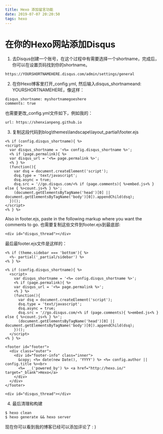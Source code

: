 ```yaml
---
title: Hexo 添加留言功能
date: 2019-07-07 20:20:50
tags: hexo
---
```


# 在你的Hexo网站添加Disqus

1. 去Disqus创建一个账号，在这个过程中有需要选择一个shortname，完成后，你可以在设置页码找到你的shortname。
```
https://YOURSHORTNAMEHERE.disqus.com/admin/settings/general
```
2. 在你Hexo博客里打开_config.yml, 然后输入disqus_shortnameand: YOURSHORTNAMEHERE，像这样：
```
disqus_shortname: myshortnamegoeshere
comments: true
```
也需要更改_config.yml文件如下，例如我的：
```
url: https://shenxianpeng.github.io
```
3. 复制这段代码到blog\themes\landscape\layout\_partial\footer.ejs
```
<% if (config.disqus_shortname){ %>
<script>
  var disqus_shortname = '<%= config.disqus_shortname %>';
  <% if (page.permalink){ %>
  var disqus_url = '<%= page.permalink %>';
  <% } %>
  (function(){
    var dsq = document.createElement('script');
    dsq.type = 'text/javascript';
    dsq.async = true;
    dsq.src = '//go.disqus.com/<% if (page.comments){ %>embed.js<% } else { %>count.js<% } %>';
    (document.getElementsByTagName('head')[0] || document.getElementsByTagName('body')[0]).appendChild(dsq);
  })();
</script>
<% } %>
```
Also in footer.ejs, paste in the following markup where you want the comments to go.
也需要复制这些文件到footer.ejs到最底部:
```
<div id="disqus_thread"></div>
```
最后最footer.ejs文件是这样的：
```
<% if (theme.sidebar === 'bottom'){ %>
  <%- partial('_partial/sidebar') %>
<% } %>

<% if (config.disqus_shortname){ %>
  <script>
    var disqus_shortname = '<%= config.disqus_shortname %>';
    <% if (page.permalink){ %>
    var disqus_url = '<%= page.permalink %>';
    <% } %>
    (function(){
      var dsq = document.createElement('script');
      dsq.type = 'text/javascript';
      dsq.async = true;
      dsq.src = '//go.disqus.com/<% if (page.comments){ %>embed.js<% } else { %>count.js<% } %>';
      (document.getElementsByTagName('head')[0] || document.getElementsByTagName('body')[0]).appendChild(dsq);
    })();
  </script>
<% } %>

<footer id="footer">
  <div class="outer">
    <div id="footer-info" class="inner">
      &copy; <%= date(new Date(), 'YYYY') %> <%= config.author || config.title %><br>
      <%= __('powered_by') %> <a href="http://hexo.io/" target="_blank">Hexo</a>
    </div>
  </div>
</footer>

<div id="disqus_thread"></div>
```
4. 最后清理和构建
```
$ hexo clean
$ hexo generate && hexo server
```

现在你可以看到我的博客已经可以添加评论了 : )




